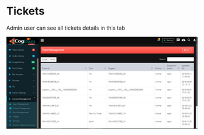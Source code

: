 # Tickets

Admin user can see all tickets details in this tab

![](../../.gitbook/assets/image%20%2870%29.png)

